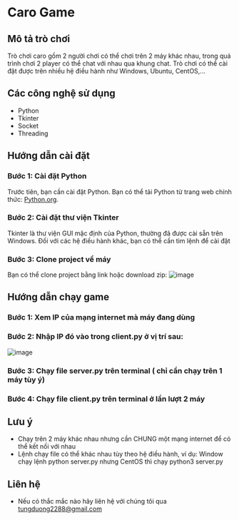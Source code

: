 # Caro Game

## Mô tả trò chơi
Trò chơi caro gồm 2 người chơi có thể chơi trên 2 máy khác nhau, trong quá trình chơi 2 player có thể chat với nhau qua khung chat. Trò chơi có thể cài đặt được trên nhiều hệ điều hành như Windows, Ubuntu, CentOS,...

## Các công nghệ sử dụng
- Python
- Tkinter
- Socket
- Threading

## Hướng dẫn cài đặt

### Bước 1: Cài đặt Python
Trước tiên, bạn cần cài đặt Python. Bạn có thể tải Python từ trang web chính thức: [Python.org](https://www.python.org/downloads/).

### Bước 2: Cài đặt thư viện Tkinter
Tkinter là thư viện GUI mặc định của Python, thường đã được cài sẵn trên Windows. Đối với các hệ điều hành khác, bạn có thể cần tìm lệnh để cài đặt

### Bước 3: Clone project về máy
Bạn có thể clone project bằng link hoặc download zip:
![image](https://github.com/tungduong028/PyCaro/assets/97148539/ba0088a4-cb24-4a6d-a575-10dd3e7b8da9)


## Hướng dẫn chạy game

### Bước 1: Xem IP của mạng internet mà máy đang dùng

### Bước 2: Nhập IP đó vào trong client.py ở vị trí sau:
![image](https://github.com/tungduong028/PyCaro/assets/97148539/dc6d9d16-d2e1-4373-9238-0a3b396cd3a5)

### Bước 3: Chạy file server.py trên terminal ( chỉ cần chạy trên 1 máy tùy ý)

### Bước 4: Chạy file client.py trên terminal ở lần lượt 2 máy

## Lưu ý
- Chạy trên 2 máy khác nhau nhưng cần CHUNG một mạng internet để có thể kết nối với nhau
- Lệnh chạy file có thể khác nhau tùy theo hệ điều hành, ví dụ: Window chạy lệnh python server.py nhưng CentOS thì chạy python3 server.py

## Liên hệ
- Nếu có thắc mắc nào hãy liên hệ với chúng tôi qua tungduong2288@gmail.com
